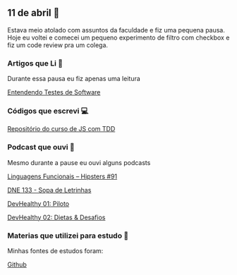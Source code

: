 ## 11 de abril :pushpin:

Estava meio atolado com assuntos da faculdade e fiz uma pequena pausa. Hoje eu voltei e comecei um pequeno experimento de filtro com checkbox e fiz um code review pra um colega.

### Artigos que Li :newspaper:

Durante essa pausa eu fiz apenas uma leitura

[Entendendo Testes de Software](https://willianjusten.com.br/entendendo-testes-de-software/#disqus_thread)

### Códigos que escrevi :computer:

[Repositório do curso de JS com TDD](https://github.com/crisgon/js-tdd-course)

### Podcast que ouvi :musical_note:

Mesmo durante a pause eu ouvi alguns podcasts

[Linguagens Funcionais – Hipsters #91](https://hipsters.tech/linguagens-funcionais-hipsters-91/)

[DNE 133 - Sopa de Letrinhas ](https://devnaestrada.com.br/2017/12/01/sopa-de-letrinhas.html)

[DevHealthy 01: Piloto](https://devnaestrada.com.br/2017/12/01/devhealthy-piloto.html)

[DevHealthy 02: Dietas & Desafios ](https://devnaestrada.com.br/2018/02/09/devhealthy-dietas-desafios.html)

### Materias que utilizei para estudo :scroll:

Minhas fontes de estudos foram: 

[Github](https://github.com)










